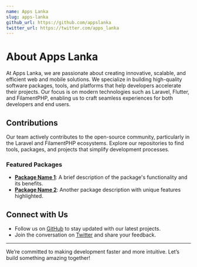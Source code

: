 ```yaml
---
name: Apps Lanka
slug: apps-lanka
github_url: https://github.com/appslanka
twitter_url: https://twitter.com/apps_lanka
---
```


# About Apps Lanka

At Apps Lanka, we are passionate about creating innovative, scalable, and efficient web and mobile solutions. We specialize in building high-quality software packages, tools, and platforms that help developers accelerate their projects. Our focus is on modern technologies such as Laravel, Flutter, and FilamentPHP, enabling us to craft seamless experiences for both developers and end users.

## Contributions

Our team actively contributes to the open-source community, particularly in the Laravel and FilamentPHP ecosystems. Explore our repositories to find tools, packages, and projects that simplify development processes.

### Featured Packages

- **[Package Name 1](#)**: A brief description of the package's functionality and its benefits.
- **[Package Name 2](#)**: Another package description with unique features highlighted.

## Connect with Us

- Follow us on [GitHub](https://github.com/appslanka) to stay updated with our latest projects.
- Join the conversation on [Twitter](https://twitter.com/appslanka) and share your feedback.

---

We’re committed to making development faster and more intuitive. Let’s build something amazing together!
